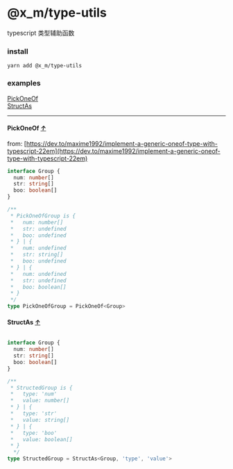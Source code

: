 # @x_m/type-utils

typescript 类型辅助函数

### install
```
yarn add @x_m/type-utils
```

### examples

[PickOneOf](#PickOneOf)    
[StructAs](#StructAs)    

---

#### PickOneOf [_↑_](#examples)
from: [https://dev.to/maxime1992/implement-a-generic-oneof-type-with-typescript-22em](https://dev.to/maxime1992/implement-a-generic-oneof-type-with-typescript-22em)

``` typescript
interface Group {
  num: number[]
  str: string[]
  boo: boolean[]
}

/**
 * PickOneOfGroup is {
 *   num: number[]
 *   str: undefined
 *   boo: undefined
 * } | {
 *   num: undefined
 *   str: string[]
 *   boo: undefined
 * } | {
 *   num: undefined
 *   str: undefined
 *   boo: boolean[]
 * }
 */
type PickOneOfGroup = PickOneOf<Group>
```

#### StructAs [_↑_](#examples)

``` typescript

interface Group {
  num: number[]
  str: string[]
  boo: boolean[]
}

/**
 * StructedGroup is {
 *   type: 'num'
 *   value: number[]
 * } | {
 *   type: 'str'
 *   value: string[]
 * } | {
 *   type: 'boo'
 *   value: boolean[]
 * }
  */
type StructedGroup = StructAs<Group, 'type', 'value'>

```
